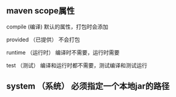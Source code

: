 **maven scope属性** 
-
compile (编译)
默认的属性，打包时会添加

provided （已提供）
不会打包

runtime （运行时）
编译时不需要，运行时需要

test （测试）
编译和运行时都不需要，测试编译和测试运行

system （系统）
必须指定一个本地jar的路径
------

